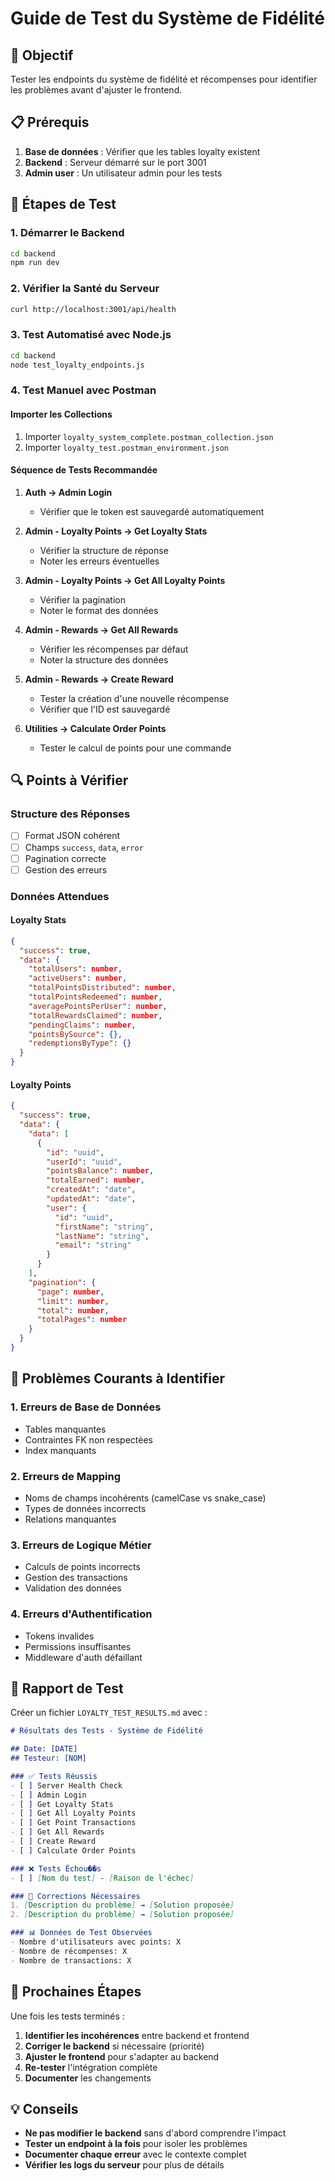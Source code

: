 # Guide de Test du Système de Fidélité

## 🎯 Objectif
Tester les endpoints du système de fidélité et récompenses pour identifier les problèmes avant d'ajuster le frontend.

## 📋 Prérequis

1. **Base de données** : Vérifier que les tables loyalty existent
2. **Backend** : Serveur démarré sur le port 3001
3. **Admin user** : Un utilisateur admin pour les tests

## 🚀 Étapes de Test

### 1. Démarrer le Backend
```bash
cd backend
npm run dev
```

### 2. Vérifier la Santé du Serveur
```bash
curl http://localhost:3001/api/health
```

### 3. Test Automatisé avec Node.js
```bash
cd backend
node test_loyalty_endpoints.js
```

### 4. Test Manuel avec Postman

#### Importer les Collections
1. Importer `loyalty_system_complete.postman_collection.json`
2. Importer `loyalty_test.postman_environment.json`

#### Séquence de Tests Recommandée

1. **Auth → Admin Login**
   - Vérifier que le token est sauvegardé automatiquement

2. **Admin - Loyalty Points → Get Loyalty Stats**
   - Vérifier la structure de réponse
   - Noter les erreurs éventuelles

3. **Admin - Loyalty Points → Get All Loyalty Points**
   - Vérifier la pagination
   - Noter le format des données

4. **Admin - Rewards → Get All Rewards**
   - Vérifier les récompenses par défaut
   - Noter la structure des données

5. **Admin - Rewards → Create Reward**
   - Tester la création d'une nouvelle récompense
   - Vérifier que l'ID est sauvegardé

6. **Utilities → Calculate Order Points**
   - Tester le calcul de points pour une commande

## 🔍 Points à Vérifier

### Structure des Réponses
- [ ] Format JSON cohérent
- [ ] Champs `success`, `data`, `error`
- [ ] Pagination correcte
- [ ] Gestion des erreurs

### Données Attendues

#### Loyalty Stats
```json
{
  "success": true,
  "data": {
    "totalUsers": number,
    "activeUsers": number,
    "totalPointsDistributed": number,
    "totalPointsRedeemed": number,
    "averagePointsPerUser": number,
    "totalRewardsClaimed": number,
    "pendingClaims": number,
    "pointsBySource": {},
    "redemptionsByType": {}
  }
}
```

#### Loyalty Points
```json
{
  "success": true,
  "data": {
    "data": [
      {
        "id": "uuid",
        "userId": "uuid",
        "pointsBalance": number,
        "totalEarned": number,
        "createdAt": "date",
        "updatedAt": "date",
        "user": {
          "id": "uuid",
          "firstName": "string",
          "lastName": "string",
          "email": "string"
        }
      }
    ],
    "pagination": {
      "page": number,
      "limit": number,
      "total": number,
      "totalPages": number
    }
  }
}
```

## 🐛 Problèmes Courants à Identifier

### 1. Erreurs de Base de Données
- Tables manquantes
- Contraintes FK non respectées
- Index manquants

### 2. Erreurs de Mapping
- Noms de champs incohérents (camelCase vs snake_case)
- Types de données incorrects
- Relations manquantes

### 3. Erreurs de Logique Métier
- Calculs de points incorrects
- Gestion des transactions
- Validation des données

### 4. Erreurs d'Authentification
- Tokens invalides
- Permissions insuffisantes
- Middleware d'auth défaillant

## 📝 Rapport de Test

Créer un fichier `LOYALTY_TEST_RESULTS.md` avec :

```markdown
# Résultats des Tests - Système de Fidélité

## Date: [DATE]
## Testeur: [NOM]

### ✅ Tests Réussis
- [ ] Server Health Check
- [ ] Admin Login
- [ ] Get Loyalty Stats
- [ ] Get All Loyalty Points
- [ ] Get Point Transactions
- [ ] Get All Rewards
- [ ] Create Reward
- [ ] Calculate Order Points

### ❌ Tests Échou��s
- [ ] [Nom du test] - [Raison de l'échec]

### 🔧 Corrections Nécessaires
1. [Description du problème] → [Solution proposée]
2. [Description du problème] → [Solution proposée]

### 📊 Données de Test Observées
- Nombre d'utilisateurs avec points: X
- Nombre de récompenses: X
- Nombre de transactions: X
```

## 🎯 Prochaines Étapes

Une fois les tests terminés :

1. **Identifier les incohérences** entre backend et frontend
2. **Corriger le backend** si nécessaire (priorité)
3. **Ajuster le frontend** pour s'adapter au backend
4. **Re-tester** l'intégration complète
5. **Documenter** les changements

## 💡 Conseils

- **Ne pas modifier le backend** sans d'abord comprendre l'impact
- **Tester un endpoint à la fois** pour isoler les problèmes
- **Documenter chaque erreur** avec le contexte complet
- **Vérifier les logs du serveur** pour plus de détails